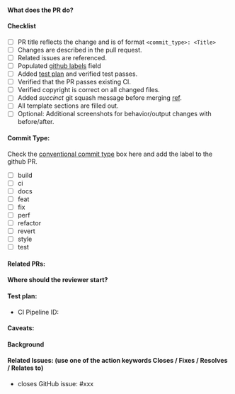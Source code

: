 #### What does the PR do?
<!-- Describe your pull request here. Please read the text below the line, and make sure you follow the checklist.-->

#### Checklist
- [ ] PR title reflects the change and is of format `<commit_type>: <Title>`
- [ ] Changes are described in the pull request.
- [ ] Related issues are referenced.
- [ ] Populated [github labels](https://docs.github.com/en/issues/using-labels-and-milestones-to-track-work/managing-labels) field
- [ ] Added [test plan](#test-plan) and verified test passes.
- [ ] Verified that the PR passes existing CI.
- [ ] Verified copyright is correct on all changed files.
- [ ] Added _succinct_ git squash message before merging [ref](https://tbaggery.com/2008/04/19/a-note-about-git-commit-messages.html).
- [ ] All template sections are filled out.
- [ ] Optional: Additional screenshots for behavior/output changes with before/after.

#### Commit Type:
Check the [conventional commit type](https://github.com/angular/angular/blob/22b96b9/CONTRIBUTING.md#type)
box here and add the label to the github PR.
- [ ] build
- [ ] ci
- [ ] docs
- [ ] feat
- [ ] fix
- [ ] perf
- [ ] refactor
- [ ] revert
- [ ] style
- [ ] test

#### Related PRs:
<!-- Related PRs from other Repositories -->

#### Where should the reviewer start?
<!-- call out specific files that should be looked at closely -->

#### Test plan:
<!-- list steps to verify -->
<!-- were unit-tests added wherever possible? -->
<!-- were e2e tests added?-->

- CI Pipeline ID:
<!-- Only Pipeline ID and no direct link here -->

#### Caveats:
<!-- any limitations or possible things missing from this PR -->

#### Background
<!-- e.g. what led to this change being made. this is optional extra information to help the reviewer -->

#### Related Issues: (use one of the action keywords Closes / Fixes / Resolves / Relates to)
- closes GitHub issue: #xxx
